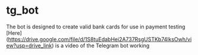 # tg_bot
The bot is designed to create valid bank cards for use in payment testing  <br>
[Here] (https://drive.google.com/file/d/1S8tuEdabHei2A737RsgUSTKb74lksOwh/view?usp=drive_link) is a video of the Telegram bot working
